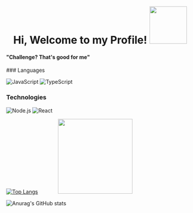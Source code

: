 <p>
  <h1 align="center"><b>Hi, Welcome to my Profile!</b> 
  <img src="https://thumbs.gfycat.com/RecklessEagerGraysquirrel-max-1mb.gif" width="100"/></h1>
    
</p>
<p align="center">
  <h4>"Challenge?  That's good for me"</h4>
</p>
### Languages

![JavaScript](https://img.shields.io/badge/-JavaScript-000?&logo=JavaScript)
![TypeScript](https://img.shields.io/badge/-TypeScript-000?&logo=TypeScript)

### Technologies

![Node.js](https://img.shields.io/badge/-Node.js-000?&logo=node.js)
![React](https://img.shields.io/badge/-React-000?&logo=React)

[![Top Langs](https://github-readme-stats.vercel.app/api/top-langs/?username=dauleduc2&langs_count=8&theme=radical&layout=compact)](https://github.com/anuraghazra/github-readme-stats)
<img src="https://raw.githubusercontent.com/andrejarrell/catgifs/master/images/type.gif"  width="200" style="margin-left:50px;">

![Anurag's GitHub stats](https://github-readme-stats.vercel.app/api?username=dauleduc2&show_icons=true&theme=radical)
